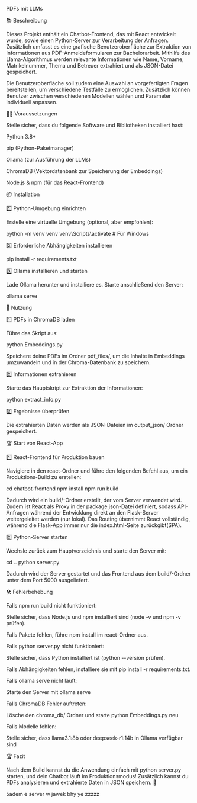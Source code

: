 PDFs mit LLMs

📚 Beschreibung

Dieses Projekt enthält ein Chatbot-Frontend, das mit React entwickelt wurde, sowie einen Python-Server zur Verarbeitung der Anfragen. Zusätzlich umfasst es eine grafische Benutzeroberfläche zur Extraktion von Informationen aus PDF-Anmeldeformularen zur Bachelorarbeit. Mithilfe des Llama-Algorithmus werden relevante Informationen wie Name, Vorname, Matrikelnummer, Thema und Betreuer extrahiert und als JSON-Datei gespeichert.

Die Benutzeroberfläche soll zudem eine Auswahl an vorgefertigten Fragen bereitstellen, um verschiedene Testfälle zu ermöglichen. Zusätzlich können Benutzer zwischen verschiedenen Modellen wählen und Parameter individuell anpassen.

👨‍💻 Voraussetzungen

Stelle sicher, dass du folgende Software und Bibliotheken installiert hast:

Python 3.8+

pip (Python-Paketmanager)

Ollama (zur Ausführung der LLMs)

ChromaDB (Vektordatenbank zur Speicherung der Embeddings)

Node.js & npm (für das React-Frontend)

📦 Installation

1️⃣ Python-Umgebung einrichten

Erstelle eine virtuelle Umgebung (optional, aber empfohlen):

python -m venv venv
venv\Scripts\activate  # Für Windows

2️⃣ Erforderliche Abhängigkeiten installieren

pip install -r requirements.txt

3️⃣ Ollama installieren und starten

Lade Ollama herunter und installiere es. Starte anschließend den Server:

ollama serve

📂 Nutzung

1️⃣ PDFs in ChromaDB laden

Führe das Skript aus:

python Embeddings.py

Speichere deine PDFs im Ordner pdf_files/, um die Inhalte in Embeddings umzuwandeln und in der Chroma-Datenbank zu speichern.

2️⃣ Informationen extrahieren

Starte das Hauptskript zur Extraktion der Informationen:

python extract_info.py

3️⃣ Ergebnisse überprüfen

Die extrahierten Daten werden als JSON-Dateien im output_json/ Ordner gespeichert.

🏆 Start von React-App

1️⃣ React-Frontend für Produktion bauen

Navigiere in den react-Ordner und führe den folgenden Befehl aus, um ein Produktions-Build zu erstellen:

cd chatbot-frontend
npm install
npm run build

Dadurch wird ein build/-Ordner erstellt, der vom Server verwendet wird. Zudem ist React als Proxy in der package.json-Datei definiert, sodass API-Anfragen während der Entwicklung direkt an den Flask-Server weitergeleitet werden (nur lokal). Das Routing übernimmt React vollständig, während die Flask-App immer nur die index.html-Seite zurückgibt(SPA).

2️⃣ Python-Server starten

Wechsle zurück zum Hauptverzeichnis und starte den Server mit:

cd ..
python server.py

Dadurch wird der Server gestartet und das Frontend aus dem build/-Ordner unter dem Port 5000 ausgeliefert.

🛠 Fehlerbehebung

Falls npm run build nicht funktioniert:

Stelle sicher, dass Node.js und npm installiert sind (node -v und npm -v prüfen).

Falls Pakete fehlen, führe npm install im react-Ordner aus.

Falls python server.py nicht funktioniert:

Stelle sicher, dass Python installiert ist (python --version prüfen).

Falls Abhängigkeiten fehlen, installiere sie mit pip install -r requirements.txt.

Falls ollama serve nicht läuft:

Starte den Server mit ollama serve

Falls ChromaDB Fehler auftreten:

Lösche den chroma_db/ Ordner und starte python Embeddings.py neu

Falls Modelle fehlen:

Stelle sicher, dass llama3.1:8b oder deepseek-r1:14b in Ollama verfügbar sind

🏆 Fazit

Nach dem Build kannst du die Anwendung einfach mit python server.py starten, und dein Chatbot läuft im Produktionsmodus! Zusätzlich kannst du PDFs analysieren und extrahierte Daten in JSON speichern. 🚀




5adem e server w jawek bhy ye zzzzz




